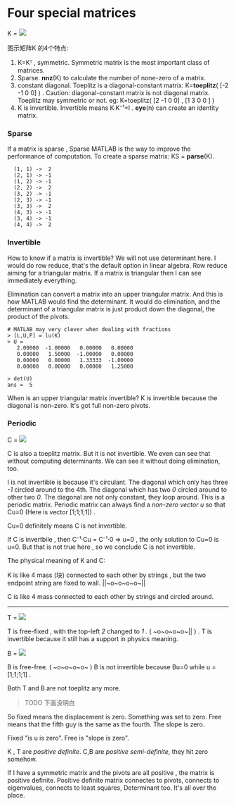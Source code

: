 
# Four special matrices

K = ![](https://raw.githubusercontent.com/mebusy/notes/master/imgs/toeplitz_matrix.gif)

图示矩阵K 的4个特点:

 1. K=Kᵀ , symmetric.  Symmetric matrix is the most important class of matrices.
 2. Sparse.   **nnz**(K) to calculate the number of none-zero of a matrix.
 3. constant diagonal. Toeplitz is a diagonal-constant matrix: K=**toeplitz**( [-2 -1 0 0] ) . Caution: diagonal-constant matrix is not diagonal matrix. Toeplitz may symmetric or not. eg: K=toeplitz( [2 -1 0 0] , [1 3 0 0 ] )
 4. K is invertible. Invertible means K·K⁻¹=I . **eye**(n) can create an identity matrix.

### Sparse

If a matrix is sparse , Sparse MATLAB is the way to improve the performance of computation. To create a sparse matrix: KS = **parse**(K).

```
  (1, 1) ->  2
  (2, 1) -> -1
  (1, 2) -> -1
  (2, 2) ->  2
  (3, 2) -> -1
  (2, 3) -> -1
  (3, 3) ->  2
  (4, 3) -> -1
  (3, 4) -> -1
  (4, 4) ->  2
```

### Invertible

How to know if a matrix is invertible? We will not use determinant here. I would do row reduce, that's the default option in linear algebra. Row reduce aiming for a triangular matrix. If a matrix is triangular then I can see immediately everything. 

Elimination can convert a matrix into an upper triangular matrix. And this is how MATLAB would find the determinant. It would do elimination, and the determinant of a triangular matrix is just product down the diagonal, the product of the pivots.

```
# MATLAB may very clever when dealing with fractions
> [L,U,P] = lu(K)
> U = 
   2.00000  -1.00000   0.00000   0.00000
   0.00000   1.50000  -1.00000   0.00000
   0.00000   0.00000   1.33333  -1.00000
   0.00000   0.00000   0.00000   1.25000

> det(U)
ans =  5
```

When is an upper triangular matrix invertible? K is invertible because the diagonal is non-zero. It's got full non-zero pivots.

### Periodic

C = ![](https://raw.githubusercontent.com/mebusy/notes/master/imgs/toeplitz_matrix_not_invertible.gif)

C is also a toeplitz matrix. But it is not invertible. We even can see that without computing determinants. We can see it without doing elimination, too.

I is not invertible is because it's circulant. The diagonal which only has three *-1* circled around to the 4th. The diagonal which has two *0* circled around to other two *0*. The diagonal are not only constant, they loop around. This is a periodic matrix. Periodic matrix can always find a *non-zero vector u* so that Cu=0 (Here is vector [1;1;1;1]) . 

Cu=0 definitely means C is not invertible. 

If C is invertbile , then C⁻¹·Cu = C⁻¹·0 => u=0 , the only solution to Cu=0 is u=0. But that is not true here , so we conclude C is not invertible.

The physical meaning of K and C:

K is like 4 mass (块) connected to each other by strings , but the two endpoint string are fixed to wall. ||~o~o~o~o~||

C is like 4 mass connected to each other by strings and circled around. 

---

T = ![](https://raw.githubusercontent.com/mebusy/notes/master/imgs/toeplitz_matrix_free_fixed.gif)

T is free-fixed , with the top-left *2* changed to *1* . ( ~o~o~o~o~|| ) . T is invertible because it still has a support in physics meaning. 

B = ![](https://raw.githubusercontent.com/mebusy/notes/master/imgs/toeplitz_matrix_free_free.gif) 

B is free-free. ( ~o~o~o~o~ )  B is not invertible because Bu=0 while u = [1;1;1;1] .

Both T and B are not toeplitz any more.  

> TODO 下面没明白

So fixed means the displacement is zero. Something was set to zero.  Free means that the fifth guy is the same as the fourth. The slope is zero. 

Fixed "is u is zero". Free is "slope is zero".

K , T are *positive definite*.  C,B are *positive semi-definite*, they hit zero somehow.

If I have a symmetric matrix and the pivots are all positive , the matrix is positive definite.  Positive definite matrix connectes to pivots, connects to eigenvalues, connects to least squares, Determinant too. It's all over the place.

